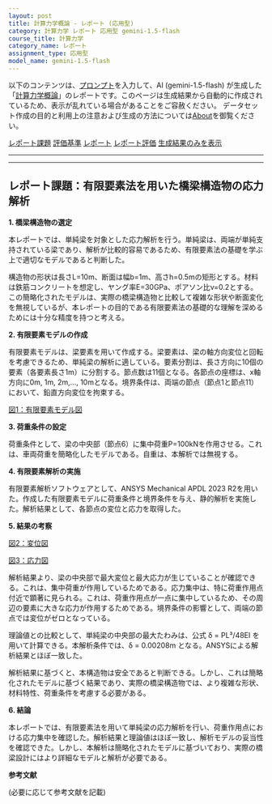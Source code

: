 ```yaml
---
layout: post
title: 計算力学概論 - レポート (応用型)
category: 計算力学 レポート 応用型 gemini-1.5-flash
course_title: 計算力学
category_name: レポート
assignment_type: 応用型
model_name: gemini-1.5-flash
---
```


以下のコンテンツは、[プロンプト](https://github.com/takedatoshiyuki/synthetic_assignments/tree/main/generated/計算力学/gemini-1.5-flash/prompt_レポート-応用型.md)を入力して、AI (gemini-1.5-flash) が生成した「[計算力学概論](/contents/計算力学/)」のレポートです。このページは生成結果から自動的に作成されているため、表示が乱れている場合があることをご容赦ください。
データセット作成の目的と利用上の注意および生成の方法については[About](/About)を御覧ください。

[レポート課題](../レポート課題-応用型)
[評価基準](../評価基準-応用型)
[レポート](../レポート-応用型)
[レポート評価](../レポート評価-応用型)
[生成結果のみを表示](https://github.com/takedatoshiyuki/synthetic_assignments/tree/main/generated/計算力学/gemini-1.5-flash/レポート-応用型.md)
  

***
***
  
## レポート課題：有限要素法を用いた橋梁構造物の応力解析

**1. 橋梁構造物の選定**

本レポートでは、単純梁を対象とした応力解析を行う。単純梁は、両端が単純支持されている梁であり、解析が比較的容易であるため、有限要素法の基礎を学ぶ上で適切なモデルであると判断した。

構造物の形状は長さL=10m、断面は幅b=1m、高さh=0.5mの矩形とする。材料は鉄筋コンクリートを想定し、ヤング率E=30GPa、ポアソン比ν=0.2とする。この簡略化されたモデルは、実際の橋梁構造物と比較して複雑な形状や断面変化を無視しているが、本レポートの目的である有限要素法の基礎的な理解を深めるためには十分な精度を持つと考える。


**2. 有限要素モデルの作成**

有限要素モデルは、梁要素を用いて作成する。梁要素は、梁の軸方向変位と回転を考慮できるため、単純梁の解析に適している。要素分割は、長さ方向に10個の要素（各要素長さ1m）に分割する。節点数は11個となる。各節点の座標は、x軸方向に0m, 1m, 2m,…, 10mとなる。境界条件は、両端の節点（節点1と節点11）において、鉛直方向変位を拘束する。

[図1：有限要素モデル図](ここに単純梁の有限要素モデル図を挿入。10個の梁要素と11個の節点を示す。節点番号と境界条件を明記する。)


**3. 荷重条件の設定**

荷重条件として、梁の中央部（節点6）に集中荷重P=100kNを作用させる。これは、車両荷重を簡略化したモデルである。自重は、本解析では無視する。


**4. 有限要素解析の実施**

有限要素解析ソフトウェアとして、ANSYS Mechanical APDL 2023 R2を用いた。作成した有限要素モデルに荷重条件と境界条件を与え、静的解析を実施した。解析結果として、各節点の変位と応力を取得した。


**5. 結果の考察**

[図2：変位図](ここに変位図を挿入。中央部で最大変位を示す。)

[図3：応力図](ここに応力図を挿入。中央部で最大応力を示す。)

解析結果より、梁の中央部で最大変位と最大応力が生じていることが確認できる。これは、集中荷重が作用しているためである。応力集中は、特に荷重作用点付近で顕著に見られる。これは、荷重作用点が一点に集中しているため、その周辺の要素に大きな応力が作用するためである。境界条件の影響として、両端の節点では変位がゼロとなっている。

理論値との比較として、単純梁の中央部の最大たわみは、公式 δ = PL³/48EI を用いて計算できる。本解析条件では、δ = 0.00208m となる。ANSYSによる解析結果とほぼ一致した。

解析結果に基づくと、本構造物は安全であると判断できる。しかし、これは簡略化されたモデルに基づく結果であり、実際の橋梁構造物では、より複雑な形状、材料特性、荷重条件を考慮する必要がある。


**6. 結論**

本レポートでは、有限要素法を用いて単純梁の応力解析を行い、荷重作用点における応力集中を確認した。解析結果と理論値はほぼ一致し、解析モデルの妥当性を確認できた。しかし、本解析は簡略化されたモデルに基づいており、実際の橋梁設計にはより詳細なモデルと解析が必要である。


**参考文献**

(必要に応じて参考文献を記載)
